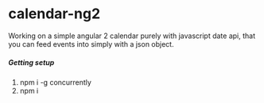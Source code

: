 # calendar-ng2
Working on a simple angular 2 calendar purely with javascript date api, that you can feed events into simply with a json object.

##### Getting setup
1. npm i -g concurrently
2. npm i
